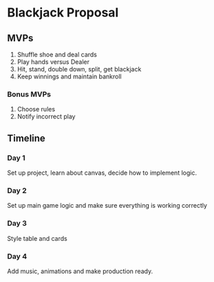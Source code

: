 # Blackjack Proposal

## MVPs
1. Shuffle shoe and deal cards
1. Play hands versus Dealer
1. Hit, stand, double down, split, get blackjack
1. Keep winnings and maintain bankroll

### Bonus MVPs
1. Choose rules
1. Notify incorrect play

## Timeline

### Day 1

Set up project, learn about canvas, decide how to implement logic.

### Day 2

Set up main game logic and make sure everything is working correctly

### Day 3

Style table and cards

### Day 4

Add music, animations and make production ready.
